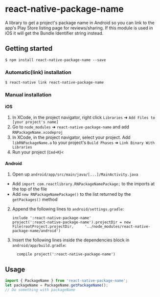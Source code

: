 
# react-native-package-name

A library to get a project's package name in Android so you can link to the app's Play Store listing page for reviews/sharing. If this module is used in iOS it will get the Bundle Identifier string instead.

## Getting started

`$ npm install react-native-package-name --save`

### Automatic(link) installation

`$ react-native link react-native-package-name`

### Manual installation

#### iOS

1. In XCode, in the project navigator, right click `Libraries` ➜ `Add Files to [your project's name]`
2. Go to `node_modules` ➜ `react-native-package-name` and add `RNPackageName.xcodeproj`
3. In XCode, in the project navigator, select your project. Add `libRNPackageName.a` to your project's `Build Phases` ➜ `Link Binary With Libraries`
4. Run your project (`Cmd+R`)<

#### Android

1. Open up `android/app/src/main/java/[...]/MainActivity.java`
  - Add `import com.reactlibrary.RNPackageNamePackage;` to the imports at the top of the file
  - Add `new RNPackageNamePackage()` to the list returned by the `getPackages()` method
2. Append the following lines to `android/settings.gradle`:
  	```
  	include ':react-native-package-name'
  	project(':react-native-package-name').projectDir = new File(rootProject.projectDir, 	'../node_modules/react-native-package-name/android')
  	```
3. Insert the following lines inside the dependencies block in `android/app/build.gradle`:
  	```
      compile project(':react-native-package-name')
  	```

## Usage
```javascript
import { PackageName } from 'react-native-package-name';
let packageName = PackageName.getPackageName();
// Do something with packageName
```
  
